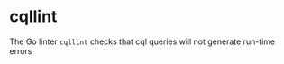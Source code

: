 # cqllint

The Go linter `cqllint` checks that cql queries will not generate run-time errors

<!-- TODO poner un ejemplo y link a la documentacion -->

